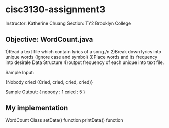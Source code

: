 # cisc3130-assignment3
Instructor: Katherine Chuang 
Section: TY2 
Brooklyn College

## Objective: WordCount.java
1)Read a text file which contain lyrics of a song./n 
2)Break down lyrics into unique words (ignore case and symbol)
3)Place words and its frequency into desirale Data Structure
4)output frequency of each unique into text file.

Sample Input:

{Nobody cried (Cried, cried, cried, cried)}

Sample Output:
{
 nobody : 1
 cried : 5
}

## My implementation
WordCount Class
setData() function 
printData() function




